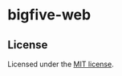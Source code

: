 # bigfive-web

## License

Licensed under the [MIT license](https://github.com/nextui-org/next-app-template/blob/main/LICENSE).
